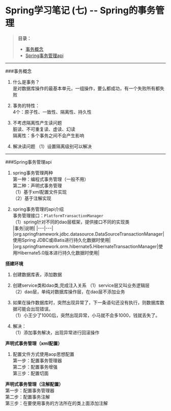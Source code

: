 ﻿# Spring学习笔记 (七) -- Spring的事务管理

>**目录：**
> - [事务概念](#事务概念) 
> - [Spring事务管理api](#Spring事务管理api) 

---
###事务概念 

1. 什么是事务？  
是对数据库操作的最基本单元，一组操作，要么都成功，有一个失败所有都失败  
2. 事务的特性：  
   4个：原子性、一致性、隔离性、持久性  
   
3. 不考虑隔离性产生读问题  
脏读、不可重复读、虚读、幻读  
隔离性：多个事务之间不会产生影响  

4. 解决读问题
（1）设置隔离级别可以解决

---
###Spring事务管理api 

 1. spring事务管理两种  
第一种：编程式事务管理（一般不用）  
第二种：声明式事务管理  
    （1）基于xml配置文件实现  
    （2）基于注解实现  
  
 2. spring事务管理的api介绍  
事务管理接口：`PlatformTransactionManager`  
（1）spring针对不同的dao层框架，提供接口不同的实现类  
|事务|说明|
|---|---|
|org.springframework.jdbc.datasource.DataSourceTransactionManager|使用Spring JDBC或iBatis进行持久化数据时使用|
|org.springframework.orm.hibernate5.HibernateTransactionManager|使用Hibernate5.0版本进行持久化数据时使用|

**搭建环境**  
1. 创建数据库表，添加数据  

2. 创建service类和dao类,完成注入关系
（1）service层又叫业务逻辑层  
（2）dao层，单纯对数据库操作层，在dao层不添加业务  

3. 如果在操作数据库时，突然出现异常了，下一条语句还没有执行，则数据库数据可能会出现错误。  
（1）小王少了1000后，突然出现异常，小马就不会多1000，钱就丢失了。  

4. 解决：  
（1）添加事务解决，出现异常进行回滚操作  

**声明式事务管理（xml配置）**  
1. 配置文件方式使用aop思想配置  
第一步：配置事务管理器  
第二步：配置事务增强  
第三步：配置切面  


**声明式事务管理（注解配置）**  
第一步：配置事务管理器  
第二步：配置事务注解  
第三步：在要使用事务的方法所在的类上面添加注解  
